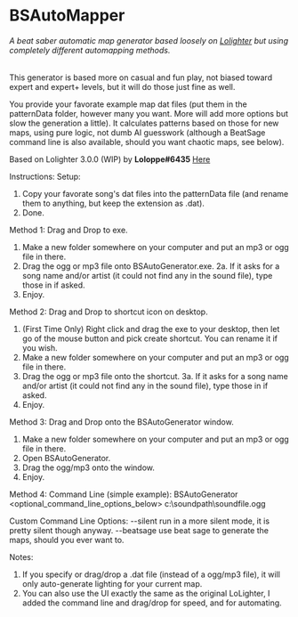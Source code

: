# BSAutoMapper

###### A beat saber automatic map generator based loosely on [Lolighter](https://github.com/Loloppe/Lolighter/) but using completely different automapping methods.

This generator is based more on casual and fun play, not biased toward expert and expert+ levels, but it will do those just fine as well.

You provide your favorate example map dat files (put them in the patternData folder, however many you want. More will add more options but slow the generation a little). It calculates patterns based on those for new maps, using pure logic, not dumb AI guesswork (although a BeatSage command line is also available, should you want chaotic maps, see below).

Based on Lolighter 3.0.0 (WIP) by **Loloppe#6435** [Here](https://github.com/Loloppe/Lolighter/)

Instructions:
Setup:
1. Copy your favorate song's dat files into the patternData file (and rename them to anything, but keep the extension as .dat).
2. Done.

Method 1: Drag and Drop to exe.
1. Make a new folder somewhere on your computer and put an mp3 or ogg file in there.
2. Drag the ogg or mp3 file onto BSAutoGenerator.exe.
2a. If it asks for a song name and/or artist (it could not find any in the sound file), type those in if asked.
3. Enjoy.

Method 2: Drag and Drop to shortcut icon on desktop.
1. (First Time Only) Right click and drag the exe to your desktop, then let go of the mouse button and pick create shortcut. You can rename it if you wish.
2. Make a new folder somewhere on your computer and put an mp3 or ogg file in there.
3. Drag the ogg or mp3 file onto the shortcut.
3a. If it asks for a song name and/or artist (it could not find any in the sound file), type those in if asked.
4. Enjoy.

Method 3: Drag and Drop onto the BSAutoGenerator window.
1. Make a new folder somewhere on your computer and put an mp3 or ogg file in there.
2. Open BSAutoGenerator.
3. Drag the ogg/mp3 onto the window.
4. Enjoy.

Method 4: Command Line (simple example):
BSAutoGenerator <optional_command_line_options_below> c:\soundpath\soundfile.ogg

Custom Command Line Options:
--silent      run in a more silent mode, it is pretty silent though anyway.
--beatsage    use beat sage to generate the maps, should you ever want to.


Notes:
1. If you specify or drag/drop a .dat file (instead of a ogg/mp3 file), it will only auto-generate lighting for your current map.
2. You can also use the UI exactly the same as the original LoLighter, I added the command line and drag/drop for speed, and for automating.
